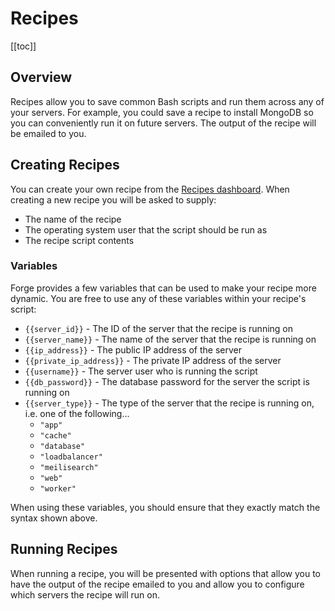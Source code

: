 # Recipes

[[toc]]

## Overview

Recipes allow you to save common Bash scripts and run them across any of your servers. For example, you could save a recipe to install MongoDB so you can conveniently run it on future servers. The output of the recipe will be emailed to you.

## Creating Recipes

You can create your own recipe from the [Recipes dashboard](https://forge.laravel.com/recipes). When creating a new recipe you will be asked to supply:

- The name of the recipe
- The operating system user that the script should be run as
- The recipe script contents

### Variables

Forge provides a few variables that can be used to make your recipe more dynamic. You are free to use any of these variables within your recipe's script:

<div v-pre>

- `{{server_id}}` - The ID of the server that the recipe is running on
- `{{server_name}}` - The name of the server that the recipe is running on
- `{{ip_address}}` - The public IP address of the server
- `{{private_ip_address}}` - The private IP address of the server
- `{{username}}` - The server user who is running the script
- `{{db_password}}` - The database password for the server the script is running on
- `{{server_type}}` - The type of the server that the recipe is running on, i.e. one of the following...
  - `"app"`
  - `"cache"`
  - `"database"`
  - `"loadbalancer"`
  - `"meilisearch"`
  - `"web"`
  - `"worker"`

</div>

When using these variables, you should ensure that they exactly match the syntax shown above.

## Running Recipes

When running a recipe, you will be presented with options that allow you to have the output of the recipe emailed to you and allow you to configure which servers the recipe will run on.
